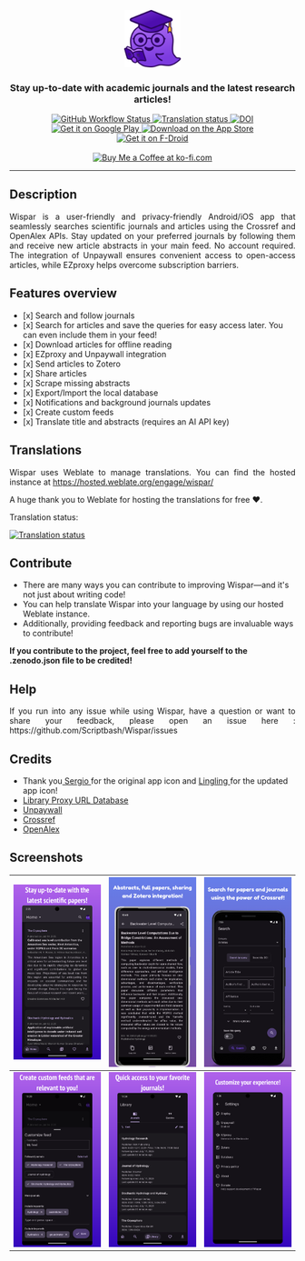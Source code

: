 <p align="center">
<img alt="Wispar" src= "https://github.com/Scriptbash/Wispar/blob/main/assets/icon/icon.png?raw=true" width="100">
</p>
<h3 align="center">Stay up-to-date with academic journals and the latest research articles!</h3>
<p align="center">
<a href="https://github.com/Scriptbash/Wispar/actions/workflows/build.yml">
    <img alt="GitHub Workflow Status" src="https://github.com/Scriptbash/Wispar/actions/workflows/build.yml/badge.svg">
</a>
<a href="https://hosted.weblate.org/engage/wispar/">
<img src="https://hosted.weblate.org/widget/wispar/svg-badge.svg" alt="Translation status" />
</a>
<a href="https://doi.org/10.5281/zenodo.14901602"><img src="https://zenodo.org/badge/732206774.svg" alt="DOI"></a>
</br>
<a href="https://play.google.com/store/apps/details?id=app.wispar.wispar" target="_blank">
  <img src="https://upload.wikimedia.org/wikipedia/commons/7/78/Google_Play_Store_badge_EN.svg" alt="Get it on Google Play" height="50"/>
</a>
<a href="https://apps.apple.com/us/app/wispar/id6741366984" target="_blank">
  <img src="https://developer.apple.com/assets/elements/badges/download-on-the-app-store.svg" alt="Download on the App Store"width="150">
</a>
</br>
<a href="https://f-droid.org/packages/app.wispar.wispar">
    <img src="https://f-droid.org/badge/get-it-on.png"
    alt="Get it on F-Droid"
    height="80">
</a>
</br></br>
<a href='https://ko-fi.com/A0A6ME7SJ' target='_blank'><img height='36' style='border:0px;height:36px;' src='https://storage.ko-fi.com/cdn/kofi5.png?v=6' border='0' alt='Buy Me a Coffee at ko-fi.com' /></a>
</p>

---

## Description
<p align="justify">
Wispar is a user-friendly and privacy-friendly Android/iOS app that seamlessly searches scientific journals and articles using the Crossref and OpenAlex APIs. Stay updated on your preferred journals by following them and receive new article abstracts in your main feed. No account required. The integration of Unpaywall ensures convenient access to open-access articles, while EZproxy helps overcome subscription barriers.  
</p>

## Features overview
<ul>
    <li> [x] Search and follow journals</li>
    <li> [x] Search for articles and save the queries for easy access later. You can even include them in your feed!</li>
    <li> [x] Download articles for offline reading</li>
    <li> [x] EZproxy and Unpaywall integration</li>
    <li> [x] Send articles to Zotero</li>
    <li> [x] Share articles</li>
    <li> [x] Scrape missing abstracts</li>
    <li> [x] Export/Import the local database</li>
    <li> [x] Notifications and background journals updates</li>
    <li> [x] Create custom feeds</li>
    <li> [x] Translate title and abstracts (requires an AI API key)</li>
</ul>

## Translations

<p align ="justify">
Wispar uses Weblate to manage translations. You can find the hosted instance at <a href="https://hosted.weblate.org/engage/wispar/">https://hosted.weblate.org/engage/wispar/</a>

A huge thank you to Weblate for hosting the translations for free :heart:.

Translation status:
</p>
<a href="https://hosted.weblate.org/engage/wispar/">
<img src="https://hosted.weblate.org/widget/wispar/multi-auto.svg" alt="Translation status" />
</a>

## Contribute
<p align ="justify">
    <ul>
        <li>There are many ways you can contribute to improving Wispar—and it's not just about writing code!</li>
        <li>You can help translate Wispar into your language by using our hosted Weblate instance.</li>
        <li>Additionally, providing feedback and reporting bugs are invaluable ways to contribute!</li>
    </ul>
    <b>If you contribute to the project, feel free to add yourself to the .zenodo.json file to be credited!</b>
</p>

## Help
<p align ="justify">
If you run into any issue while using Wispar, have a question or want to share your feedback, please open an issue here : https://github.com/Scriptbash/Wispar/issues
</p>

## Credits
<ul>
    <li>Thank you<a href="https://github.com/reds2401" target='_blank'> Sergio </a>for the original app icon and <a href="https://github.com/Meigane" target='_blank'> Lingling </a>for the updated app icon!</li>
    <li><a href="https://libproxy-db.org/" target='_blank'>Library Proxy URL Database</a></li>
    <li><a href="https://unpaywall.org/" target='_blank'>Unpaywall</a></li>
    <li><a href="https://www.crossref.org/" target='_blank'>Crossref</a></li>
    <li><a href="https://openalex.org/" target='_blank'>OpenAlex</a></li>
</ul>

## Screenshots



| ![Feed](android/fastlane/metadata/android/en-US/images/phoneScreenshots/1_en-US.png) | ![Abstract](android/fastlane/metadata/android/en-US/images/phoneScreenshots/2_en-US.png) | ![Search](android/fastlane/metadata/android/en-US/images/phoneScreenshots/3_en-US.png) |
|---|---|---|
| ![Customize feed](android/fastlane/metadata/android/en-US/images/phoneScreenshots/4_en-US.png) | ![Journal latest publications](android/fastlane/metadata/android/en-US/images/phoneScreenshots/5_en-US.png) | ![Settings](android/fastlane/metadata/android/en-US/images/phoneScreenshots/8_en-US.png) |
